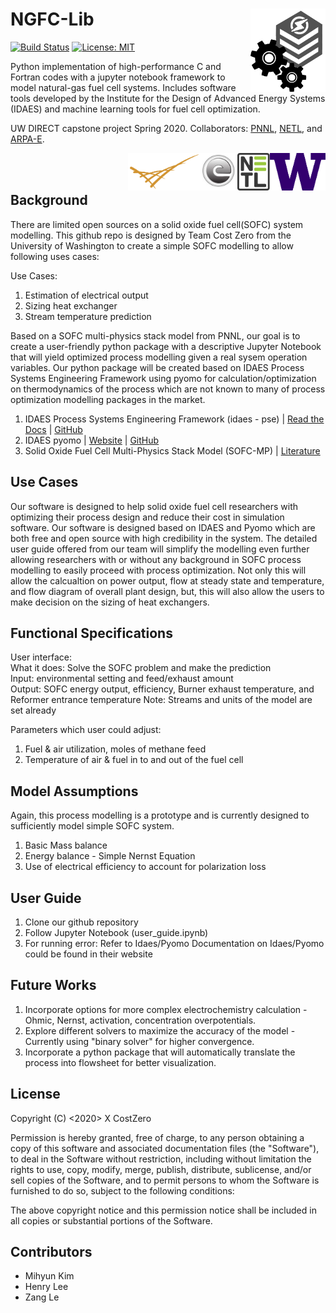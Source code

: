 # NGFC-Lib <img src="./assets/images/team-logo.png" alt="team-logo" width="120" img align="right">

[![Build Status](https://travis-ci.org/NGFC-Lib/NGFC-Lib.svg?branch=master)](https://travis-ci.org/NGFC-Lib/NGFC-Lib)
[![License: MIT](https://img.shields.io/badge/License-MIT-yellow.svg)](https://opensource.org/licenses/MIT)

Python implementation of high-performance C and Fortran codes with a jupyter notebook framework to model natural-gas fuel cell systems. Includes software tools developed by the Institute for the Design of Advanced Energy Systems (IDAES) and machine learning tools for fuel cell optimization.

UW DIRECT capstone project Spring 2020. Collaborators: [PNNL](https://www.pnnl.gov/), [NETL](https://www.netl.doe.gov/), and [ARPA-E](https://arpa-e.energy.gov/).

<img src="./assets/images/UW-logo.png" alt="UW-logo" height="60" img align="right"> <img src="./assets/images/NETL-logo.jpg" alt="NETL-logo" height="60" img align="right"> <img src="./assets/images/ARPA-E-logo.jpg" alt="ARPA-E-logo" height="60" img align="right"> <img src="./assets/images/PNNL-logo.png" alt="PNNL-logo" height="60" img align="right" > 
<br/><br/>

## Background
There are limited open sources on a solid oxide fuel cell(SOFC) system modelling. This github repo is designed by Team Cost Zero from the University of Washington to create a simple SOFC modelling to allow following uses cases:

Use Cases: 
1. Estimation of electrical output
2. Sizing heat exchanger
3. Stream temperature prediction

Based on a SOFC multi-physics stack model from PNNL, our goal is to create a user-friendly python package with a descriptive Jupyter Notebook  that will yield optimized process modelling given a real sysem operation variables. Our python package will be created based on IDAES Process Systems Engineering Framework using pyomo for calculation/optimization on thermodynamics of the process which are not known to many of process optimization modelling packages in the market. 

1. IDAES Process Systems Engineering Framework (idaes - pse) | [Read the Docs](https://idaes-pse.readthedocs.io/en/stable/) |  [GitHub](https://github.com/IDAES/idaes-pse)
2. IDAES pyomo | [Website](http://www.pyomo.org/installation/) | [GitHub](https://github.com/IDAES/pyomo)
3. Solid Oxide Fuel Cell Multi-Physics Stack Model (SOFC-MP) | [Literature](https://doi.org/10.1016/j.jpowsour.2010.11.123) 

## Use Cases
Our software is designed to help solid oxide fuel cell researchers with optimizing their process design and reduce their cost in simulation software. Our software is designed based on IDAES and Pyomo which are both free and open source with high credibility in the system. The detailed user guide offered from our team will simplify the modelling even further allowing researchers with or without any background in SOFC process modelling to easily proceed with process optimization. 
Not only this will allow the calcualtion on power output, flow at steady state and temperature, and flow diagram of overall plant design, but, this will also allow the users to make decision on the sizing of heat exchangers.

## Functional Specifications
User interface:  
What it does: Solve the SOFC problem and make the prediction  
Input: environmental setting and feed/exhaust amount  
Output: SOFC energy output, efficiency, Burner exhaust temperature, and Reformer entrance temperature 
Note: Streams and units of the model are set already

Parameters which user could adjust: 
1. Fuel & air utilization, moles of methane feed
2. Temperature of air & fuel in to and out of the fuel cell


## Model Assumptions
Again, this process modelling is a prototype and is currently designed to sufficiently model simple SOFC system. 

1. Basic Mass balance
2. Energy balance - Simple Nernst Equation
3. Use of electrical efficiency to account for polarization loss

## User Guide

1. Clone our github repository
2. Follow Jupyter Notebook (user_guide.ipynb)
3. For running error: Refer to Idaes/Pyomo
Documentation on Idaes/Pyomo could be found in their website

## Future Works
1. Incorporate options for more complex electrochemistry calculation - Ohmic, Nernst, activation, concentration overpotentials.
2. Explore different solvers to maximize the accuracy of the model - Currently using "binary solver" for higher convergence.
3. Incorporate a python package that will automatically translate the process into flowsheet for better visualization.

## License
Copyright (C) <2020> X CostZero

Permission is hereby granted, free of charge, to any person obtaining a copy of this software and associated documentation files (the "Software"), to deal in the Software without restriction, including without limitation the rights to use, copy, modify, merge, publish, distribute, sublicense, and/or sell copies of the Software, and to permit persons to whom the Software is furnished to do so, subject to the following conditions:

The above copyright notice and this permission notice shall be included in all copies or substantial portions of the Software.

## Contributors
* Mihyun Kim
* Henry Lee
* Zang Le
